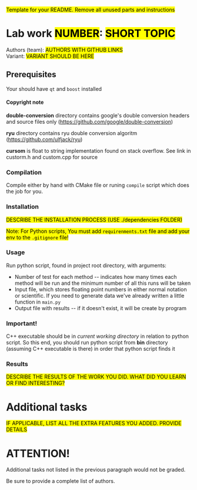 <mark>Template for your README. Remove all unused parts and instructions</mark>

# Lab work <mark>NUMBER</mark>: <mark>SHORT TOPIC</mark>
Authors (team): <mark>AUTHORS WITH GITHUB LINKS</mark><br>
Variant: <mark>VARIANT SHOULD BE HERE</mark>
## Prerequisites
Your should have `qt` and `boost` installed

#### Copyright note
**double-conversion** directory contains google's double conversion headers and source files only (https://github.com/google/double-conversion)

**ryu** directory contains ryu double conversion algoritm (https://github.com/ulfjack/ryu)

**cursom** is float to string implementation found on stack overflow. See link in custorm.h and custom.cpp for source

### Compilation
Compile either by hand with CMake file or runing `compile` script which does the job for you.

### Installation

<mark>DESCRIBE THE INSTALLATION PROCESS (USE ./dependencies FOLDER)</mark>

<mark>Note: For Python scripts, You must add `requirenments.txt` 
file and add your env to the `.gitignore` file!</mark>

### Usage
Run python script, found in project root directory, with arguments:
* Number of test for each method -- indicates how many times each method will be run and the minimum number of all this runs will be taken
* Input file, which stores floating point numbers in either normal notation or scientific. If you need to generate data we've already written a little function in `main.py`
* Output file with results -- if it doesn't exist, it will be create by program

### Important!
C++ executable should be in *current working directory* in relation to python script. So this end, you should run python script from **bin** directory (assuming C++ executable is there) in order that python script finds it

### Results

<mark>DESCRIBE THE RESULTS OF THE WORK YOU DID. WHAT DID YOU LEARN OR FIND INTERESTING?</mark>

# Additional tasks
<mark>IF APPLICABLE, LIST ALL THE EXTRA FEATURES YOU ADDED. PROVIDE DETAILS<mark>

# ATTENTION!

Additional tasks not listed in the previous paragraph would not be graded.

Be sure to provide a complete list of authors.


